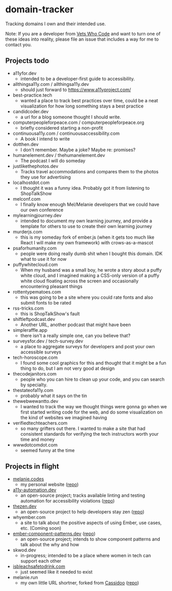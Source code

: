# domain-tracker
Tracking domains I own and their intended use. 

Note: If you are a developer from [Vets Who Code](https://twitter.com/VetsWhoCode) and want to turn one of these ideas into reality, please file an issue that includes a way for me to contact you.

## Projects todo

- a11yfor.dev
  - intended to be a developer-first guide to accessibility.
- allthingsa11y.com / allthingsa11y.dev
  - should just forward to https://www.a11yproject.com/
- best-practice.tech
  - wanted a place to track best practices over time, could be a neat visualization for how long something stays a best practice
- candidcoder.dev
  - a url for a blog someone thought I should write.
- computerpeopleforpeace.com / computerpeopleforpeace.org
  - briefly considered starting a non-profit
- continuousa11y.com / continuousaccessibility.com
  - A book I intend to write
- dotthen.dev
  - I don't remember. Maybe a joke? Maybe re: promises? 
- humanelement.dev / thehumanelement.dev
  - The podcast I will do someday
- justlikethephotos.dev
  - Tracks travel accommodations and compares them to the photos they use for advertising
- localhostdot.com
  - I thought it was a funny idea. Probably got it from listening to ShopTalkShow
- melconf.com
  - I finally know enough Mel/Melanie developers that we could have our own conference
- mylearningjourney.dev
  - intended to document my own learning journey, and provide a template for others to use to create their own learning journey
- murderjs.com
  - this is my someday fork of ember.js (when it gets too much like React I will make my own framework) with crows-as-a-mascot
- psaforhumanity.com
  - people were doing really dumb shit when I bought this domain. IDK what to use it for now 
- puffywhitecloud.com
  - When my husband was a small boy, he wrote a story about a puffy white cloud, and I imagined making a CSS-only version of a puffy white cloud floating across the screen and occasionally encountering pleasant things
- rottentypematoes.com
  - this was going to be a site where you could rate fonts and also submit fonts to be rated
- rss-tricks.com
  - this is ShopTalkShow's fault
- shiftleftpodcast.dev
  - Another URL, another podcast that might have been 
- simpleraffle.app
  - there isn't a really simple one, can you believe that?
- surveysfor.dev / tech-survey.dev
  - a place to aggregate surveys for developers and post your own accessible surveys  
- tech-horoscope.com
  - I found some cool graphics for this and thought that it might be a fun thing to do, but I am not very good at design
- thecodejanitors.com
  - people who you can hire to clean up your code, and you can search by specialty. 
- thestateofa11y.com
  - probably what it says on the tin
- thewebwewantto.dev
  - I wanted to track the way we thought things were gonna go when we first started writing code for the web, and do some visualization on the kind of websites we imagined having
- verifiedtechteachers.com
  - so many grifters out there. I wanted to make a site that had consistent standards for verifying the tech instructors worth your time and money
- wwwdotcomdot.com
  - seemed funny at the time

## Projects in flight
- [melanie.codes](https://melanie.codes)
  - my personal website ([repo](https://github.com/MelSumner/melsumner-website))
- [a11y-automation.dev](https://a11y-automation.dev)
  -  an open-source project; tracks available linting and testing automation for accessibility violations ([repo](https://github.com/MelSumner/a11y-automation))
- [thezen.dev](https://thezen.dev)
  - an open-source project to help developers stay zen ([repo](https://github.com/the-zen-dev/thezendevapp))
- whyember.com
  - a site to talk about the positive aspects of using Ember, use cases, etc. (Coming soon)
- [ember-component-patterns.dev](https://ember-component-patterns.dev/) ([repo](https://github.com/ember-components/ember-component-patterns))
  - an open-source project; intends to show component patterns and talk about the why and how
- skwod.dev
  - in-progress; intended to be a place where women in tech can support each other
- [isbleachsafetodrink.com](https://isbleachsafetodrink.com/)
  - just seemed like it needed to exist
- melanie.run
  - my own little URL shortner, forked from [Cassidoo](https://github.com/cassidoo/cass.run) ([repo](https://github.com/MelSumner/melanie.run))
